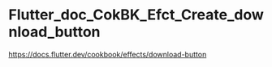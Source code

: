 # Flutter_doc_CokBK_Efct_Create_download_button
 https://docs.flutter.dev/cookbook/effects/download-button

